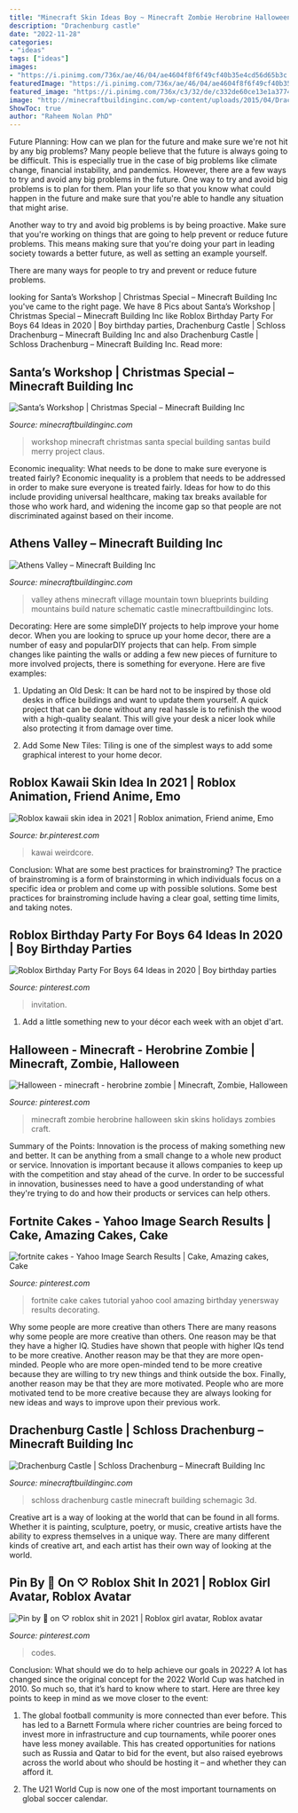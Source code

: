 ```yaml
---
title: "Minecraft Skin Ideas Boy ~ Minecraft Zombie Herobrine Halloween Skin Skins Holidays Zombies Craft"
description: "Drachenburg castle"
date: "2022-11-28"
categories:
- "ideas"
tags: ["ideas"]
images:
- "https://i.pinimg.com/736x/ae/46/04/ae4604f8f6f49cf40b35e4cd56d65b3c.jpg"
featuredImage: "https://i.pinimg.com/736x/ae/46/04/ae4604f8f6f49cf40b35e4cd56d65b3c.jpg"
featured_image: "https://i.pinimg.com/736x/c3/32/de/c332de60ce13e1a3774a7c2c12fb3e6c.jpg"
image: "http://minecraftbuildinginc.com/wp-content/uploads/2015/04/Drachenburg-Castle-Schloss-Drachenburg-minecraft-building-ideas-4.jpg"
ShowToc: true
author: "Raheem Nolan PhD"
---
```



Future Planning: How can we plan for the future and make sure we're not hit by any big problems?
Many people believe that the future is always going to be difficult. This is especially true in the case of big problems like climate change, financial instability, and pandemics. However, there are a few ways to try and avoid any big problems in the future. 
One way to try and avoid big problems is to plan for them. Plan your life so that you know what could happen in the future and make sure that you're able to handle any situation that might arise. 

Another way to try and avoid big problems is by being proactive. Make sure that you're working on things that are going to help prevent or reduce future problems. This means making sure that you're doing your part in leading society towards a better future, as well as setting an example yourself. 

There are many ways for people to try and prevent or reduce future problems.

	

		
looking for Santa’s Workshop | Christmas Special – Minecraft Building Inc you've came to the right page. We have 8 Pics about Santa’s Workshop | Christmas Special – Minecraft Building Inc like Roblox Birthday Party For Boys 64 Ideas in 2020 | Boy birthday parties, Drachenburg Castle | Schloss Drachenburg – Minecraft Building Inc and also Drachenburg Castle | Schloss Drachenburg – Minecraft Building Inc. Read more:
		
    
## Santa’s Workshop | Christmas Special – Minecraft Building Inc

<img loading=lazy src="https://minecraftbuildinginc.com/wp-content/uploads/2013/12/Santas-Workshop-merry-christmas-Special-minecraft-building-ideas-8.jpg" onerror="this.onerror=null;this.src='https://tse2.mm.bing.net/th?id=OIP.YmOGgGyhA4u7dUUr5m100QHaEJ&amp;pid=15.1';" alt="Santa’s Workshop | Christmas Special – Minecraft Building Inc">

_Source: minecraftbuildinginc.com_

>workshop minecraft christmas santa special building santas build merry project claus. 

	

Economic inequality: What needs to be done to make sure everyone is treated fairly?
Economic inequality is a problem that needs to be addressed in order to make sure everyone is treated fairly. Ideas for how to do this include providing universal healthcare, making tax breaks available for those who work hard, and widening the income gap so that people are not discriminated against based on their income.

    
## Athens Valley – Minecraft Building Inc

<img loading=lazy src="https://minecraftbuildinginc.com/wp-content/uploads/2015/02/Athens-Valley-village-mountain-town-minecraft-building-ideas-blueprints-5.jpg" onerror="this.onerror=null;this.src='https://tse1.mm.bing.net/th?id=OIP.oywT1GeggJhWiM9E2KS-uQHaD0&amp;pid=15.1';" alt="Athens Valley – Minecraft Building Inc">

_Source: minecraftbuildinginc.com_

>valley athens minecraft village mountain town blueprints building mountains build nature schematic castle minecraftbuildinginc lots. 

	

Decorating: Here are some simpleDIY projects to help improve your home decor.
When you are looking to spruce up your home decor, there are a number of easy and popularDIY projects that can help. From simple changes like painting the walls or adding a few new pieces of furniture to more involved projects, there is something for everyone. Here are five examples:
1. Updating an Old Desk: It can be hard not to be inspired by those old desks in office buildings and want to update them yourself. A quick project that can be done without any real hassle is to refinish the wood with a high-quality sealant. This will give your desk a nicer look while also protecting it from damage over time.

2. Add Some New Tiles: Tiling is one of the simplest ways to add some graphical interest to your home decor.

    
## Roblox Kawaii Skin Idea In 2021 | Roblox Animation, Friend Anime, Emo

<img loading=lazy src="https://i.pinimg.com/736x/ce/e2/6e/cee26eb7c69d8e1f4db642dead2dea70.jpg" onerror="this.onerror=null;this.src='https://tse2.mm.bing.net/th?id=OIP._DVaYf9neONUOnDc29mzdwHaLj&amp;pid=15.1';" alt="Roblox kawaii skin idea in 2021 | Roblox animation, Friend anime, Emo">

_Source: br.pinterest.com_

>kawai weirdcore. 

	

Conclusion: What are some best practices for brainstroming?
The practice of brainstroming is a form of brainstorming in which individuals focus on a specific idea or problem and come up with possible solutions. Some best practices for brainstroming include having a clear goal, setting time limits, and taking notes.

    
## Roblox Birthday Party For Boys 64 Ideas In 2020 | Boy Birthday Parties

<img loading=lazy src="https://i.pinimg.com/736x/ae/46/04/ae4604f8f6f49cf40b35e4cd56d65b3c.jpg" onerror="this.onerror=null;this.src='https://tse2.mm.bing.net/th?id=OIP.h6Nyec0VFoxhOEAzSN7oewAAAA&amp;pid=15.1';" alt="Roblox Birthday Party For Boys 64 Ideas in 2020 | Boy birthday parties">

_Source: pinterest.com_

>invitation. 

	

1. Add a little something new to your décor each week with an objet d'art.

    
## Halloween - Minecraft - Herobrine Zombie | Minecraft, Zombie, Halloween

<img loading=lazy src="https://i.pinimg.com/736x/17/8d/47/178d47f2b863d3cab09acc7dec34d059--holidays-halloween-minecraft.jpg" onerror="this.onerror=null;this.src='https://tse4.mm.bing.net/th?id=OIP.EtAcn4meTjRTPYdw92kChAAAAA&amp;pid=15.1';" alt="Halloween - minecraft - herobrine zombie | Minecraft, Zombie, Halloween">

_Source: pinterest.com_

>minecraft zombie herobrine halloween skin skins holidays zombies craft. 

	

Summary of the Points:
Innovation is the process of making something new and better. It can be anything from a small change to a whole new product or service. Innovation is important because it allows companies to keep up with the competition and stay ahead of the curve. In order to be successful in innovation, businesses need to have a good understanding of what they're trying to do and how their products or services can help others.

    
## Fortnite Cakes - Yahoo Image Search Results | Cake, Amazing Cakes, Cake

<img loading=lazy src="https://i.pinimg.com/736x/b9/92/30/b99230f4f70fc31b38ab924cb93c7682.jpg" onerror="this.onerror=null;this.src='https://tse4.mm.bing.net/th?id=OIP.RB9boDyhZWKxCFs9OZsq2QHaNK&amp;pid=15.1';" alt="fortnite cakes - Yahoo Image Search Results | Cake, Amazing cakes, Cake">

_Source: pinterest.com_

>fortnite cake cakes tutorial yahoo cool amazing birthday yenersway results decorating. 

	

Why some people are more creative than others
There are many reasons why some people are more creative than others. One reason may be that they have a higher IQ. Studies have shown that people with higher IQs tend to be more creative. Another reason may be that they are more open-minded. People who are more open-minded tend to be more creative because they are willing to try new things and think outside the box. Finally, another reason may be that they are more motivated. People who are more motivated tend to be more creative because they are always looking for new ideas and ways to improve upon their previous work.

    
## Drachenburg Castle | Schloss Drachenburg – Minecraft Building Inc

<img loading=lazy src="http://minecraftbuildinginc.com/wp-content/uploads/2015/04/Drachenburg-Castle-Schloss-Drachenburg-minecraft-building-ideas-4.jpg" onerror="this.onerror=null;this.src='https://tse2.mm.bing.net/th?id=OIP.GnDq3rfu-J2hRIQV6LTicAHaD6&amp;pid=15.1';" alt="Drachenburg Castle | Schloss Drachenburg – Minecraft Building Inc">

_Source: minecraftbuildinginc.com_

>schloss drachenburg castle minecraft building schemagic 3d. 

	

Creative art is a way of looking at the world that can be found in all forms. Whether it is painting, sculpture, poetry, or music, creative artists have the ability to express themselves in a unique way. There are many different kinds of creative art, and each artist has their own way of looking at the world.

    
## Pin By 🖤 On ♡ Roblox Shit In 2021 | Roblox Girl Avatar, Roblox Avatar

<img loading=lazy src="https://i.pinimg.com/736x/c3/32/de/c332de60ce13e1a3774a7c2c12fb3e6c.jpg" onerror="this.onerror=null;this.src='https://tse2.mm.bing.net/th?id=OIP.o2Aj0zvFtvRsB3ohtS0XRAHaL6&amp;pid=15.1';" alt="Pin by 🖤 on ♡ roblox shit in 2021 | Roblox girl avatar, Roblox avatar">

_Source: pinterest.com_

>codes. 

	

Conclusion: What should we do to help achieve our goals in 2022?
A lot has changed since the original concept for the 2022 World Cup was hatched in 2010. So much so, that it’s hard to know where to start. Here are three key points to keep in mind as we move closer to the event:
1. The global football community is more connected than ever before. This has led to a Barnett Formula where richer countries are being forced to invest more in infrastructure and cup tournaments, while poorer ones have less money available. This has created opportunities for nations such as Russia and Qatar to bid for the event, but also raised eyebrows across the world about who should be hosting it – and whether they can afford it.

2. The U21 World Cup is now one of the most important tournaments on global soccer calendar.

